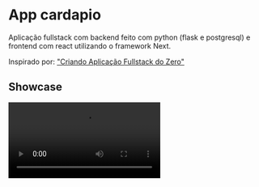 # App cardapio

Aplicação fullstack com backend feito com python (flask e postgresql) e frontend com react utilizando o framework Next.

Inspirado por: ["Criando Aplicação Fullstack do Zero"](https://www.youtube.com/watch?v=WHruc3_2z68)


## Showcase
![](https://raw.githubusercontent.com/diegorezm/app-cardapio/main/showcase.mp4)

